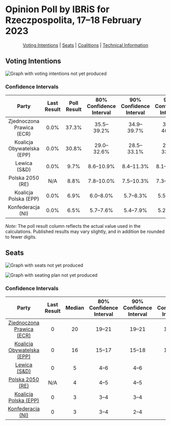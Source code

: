 # Opinion Poll by IBRiS for Rzeczpospolita, 17–18 February 2023

<p align="center"><a href="#voting-intentions">Voting Intentions</a> | <a href="#seats">Seats</a> | <a href="#coalitions">Coalitions</a> | <a href="#technical-information">Technical Information</a></p>

## Voting Intentions

![Graph with voting intentions not yet produced](2023-02-18-IBRiS.png "Voting Intentions")

### Confidence Intervals

| Party | Last Result | Poll Result | 80% Confidence Interval | 90% Confidence Interval | 95% Confidence Interval | 99% Confidence Interval |
|:-----:|:-----------:|:-----------:|:-----------------------:|:-----------------------:|:-----------------------:|:-----------------------:|
| Zjednoczona Prawica (ECR) | 0.0% | 37.3% | 35.5–39.2% |34.9–39.7% |34.5–40.2% |33.6–41.1% |
| Koalicja Obywatelska (EPP) | 0.0% | 30.8% | 29.0–32.6% |28.5–33.1% |28.1–33.6% |27.3–34.4% |
| Lewica (S&D) | 0.0% | 9.7% | 8.6–10.9% |8.4–11.3% |8.1–11.6% |7.6–12.2% |
| Polska 2050 (RE) | N/A | 8.8% | 7.8–10.0% |7.5–10.3% |7.3–10.6% |6.8–11.2% |
| Koalicja Polska (EPP) | 0.0% | 6.9% | 6.0–8.0% |5.7–8.3% |5.5–8.6% |5.1–9.1% |
| Konfederacja (NI) | 0.0% | 6.5% | 5.7–7.6% |5.4–7.9% |5.2–8.2% |4.8–8.7% |

*Note:* The poll result column reflects the actual value used in the calculations. Published results may vary slightly, and in addition be rounded to fewer digits.

## Seats

![Graph with seats not yet produced](2023-02-18-IBRiS-seats.png "Seats")

![Graph with seating plan not yet produced](2023-02-18-IBRiS-seating-plan.png "Seating Plan")

### Confidence Intervals

| Party | Last Result | Median | 80% Confidence Interval | 90% Confidence Interval | 95% Confidence Interval | 99% Confidence Interval |
|:-----:|:-----------:|:------:|:-----------------------:|:-----------------------:|:-----------------------:|:-----------------------:|
| <a href="#zjednoczona-prawica-(ecr)">Zjednoczona Prawica (ECR)</a> | 0 | 20 | 19–21 |19–21 |18–22 |18–22 |
| <a href="#koalicja-obywatelska-(epp)">Koalicja Obywatelska (EPP)</a> | 0 | 16 | 15–17 |15–18 |15–18 |14–18 |
| <a href="#lewica-(s&d)">Lewica (S&D)</a> | 0 | 5 | 4–6 |4–6 |4–6 |4–6 |
| <a href="#polska-2050-(re)">Polska 2050 (RE)</a> | N/A | 4 | 4–5 |4–5 |3–5 |3–6 |
| <a href="#koalicja-polska-(epp)">Koalicja Polska (EPP)</a> | 0 | 3 | 3–4 |3–4 |3–4 |2–5 |
| <a href="#konfederacja-(ni)">Konfederacja (NI)</a> | 0 | 3 | 3–4 |2–4 |2–4 |0–4 |

